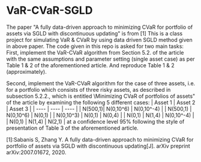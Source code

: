 # VaR-CVaR-SGLD
The paper "A fully data-driven approach to minimizing CVaR for portfolio of assets via SGLD with discontinuous updating" is from [1]
This is a class project for simulating VaR &amp; CVaR by using data driven SGLD method given in above paper.
The code given in this repo is asked for two main tasks:
First, implement the VaR-CVaR algorithm from Section 5.2. of the article with the same assumptions and parameter setting (single asset case) as per Table 1 & 2 of the
aforementioned article. And reproduce Table 1 & 2 (approximately).

Second, implement the VaR-CVaR algorithm for the case of three assets, i.e. for a portfolio which consists of three risky assets, as described in subsection 5.2.2., which is entitled \Minimizing CVaR
of portfolios of assets" of the article by examining the following 5 different cases:
| Asset 1 | Asset 2 | Asset 3 |
|   ----  |   ----  |   ----  |
| N(500,1)| N(0,10^6) | N(0,10^-4) |
| N(500,1)  |  N(0,10^6)  |  N(0,1)  |
| N(0,10^3) | N(0,1)  | N(0,4)  |
| N(0,1)  | N(1,4)  |  N(0,10^-4) |
|  N(0,1)  | N(1,4)  |  N(2,1)  |
at a confidence level 95% following the style of presentation of Table 3 of the aforementioned article.



[1]:Sabanis S, Zhang Y. A fully data-driven approach to minimizing CVaR for portfolio of assets via SGLD with discontinuous updating[J]. arXiv preprint arXiv:2007.01672, 2020.
